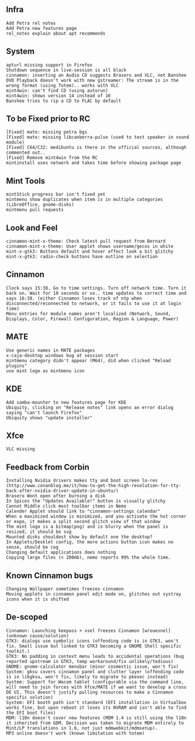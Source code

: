 
Infra	
-----
	Add Petra rel notes
	Add Petra new features page	
	rel_notes explain about apt recommends	

System
------	
	apturl missing support in Firefox
	Shutdown sequence in live-session is all black	
	cinnamon: inserting an Audio CD suggests Brasero and VLC, not Banshee
	DVD Playback doesn't work with new gstreamer: The stream is in the wrong format (using Totem).. works with VLC	
	mint4win: can't find CD (using autorun)
	mint4win: shows version 14 instead of 16	
	Banshee tries to rip a CD to FLAC by default

To be Fixed prior to RC
-----------------------
	[Fixed] mate: missing petra bgs
	[Fixed] mate: missing libcanberra-pulse (used to test speaker in sound module)
	[Fixed] C64/C32: medibuntu is there in the official sources, although commented out..
	[Fixed] Remove mint4win from the RC
	mintinstall uses network and takes time before showing package page	

Mint Tools
----------	
	mintStick progress bar isn't fixed yet
	mintmenu show duplicates when item is in multiple categories (LibreOffice, gnome-disks)	
	mintmenu pull requests	

Look and Feel
-------------
	cinnamon-mint-x-theme: Check latest pull request from Bernard
	cinnamon-mint-x-theme: User applet shows username/gecos in white
	mint-x-gtk3: Buttons default and hover effect look a bit glitchy
	mint-x-gtk3: radio-check buttons have outline on selection

Cinnamon
--------		
	Clock says 15:38. Go to time settings. Turn off network time. Turn it back on. Wait for 10 seconds or so.. time updates to correct time and says 16:38. (either Cinnamon loses track of ntp when disconnected/reconnected to network, or it fails to use it at login time)	
	Menu entries for module names aren't localized (Network, Sound, Displays, Color, Firewall Configuration, Region & Language, Power)
	
MATE
----	
	Use generic names in MATE packages
	x-caja-desktop windows bug at session start	
	mintmenu category didn't appear (M64), did when clicked "Reload plugins"	
	use mint logo as mintmenu icon

KDE
---
	Add samba-mounter to new features page for KDE
	Ubiquity, clicking on "Release notes" link opens an error dialog saying "can't launch Firefox"
	Ubiquity shows "update installer"

Xfce
----
	VLC missing

Feedback from Corbin
--------------------
    Installing Nvidia drivers makes tty and boot screen lo-res (http://www.conanblog.me/it/how-to-get-the-high-resolution-for-tty-back-after-nvidia-driver-update-in-ubuntu/)    
    Brasero Wont open after burning a disk
    In Spices the "Updates Available!" button is visually glitchy    
    Cannot Middle click most toolbar items in Nemo    
    Calender Applet should link to "cinnamon-settings calendar"
    When a maximized window is minimized, and you activate the hot corner or expo, it makes a split second glitch view of that window
    The mint logo is a bitmap(png) and is blurry when the panel is resized, it should be svg
    Mounted disks shouldest show by default one the desktop?
    In Applets/Desklet config, the more actions button icon makes no sense, should be cog
    Changing default applications does nothing
    Copying large files (< 200mb), nemo reports 99% the whole time.    

Known Cinnamon bugs
-------------------
	Changing Wallpaper sometimes freezes cinnamon
	Moving applets in cinnamon panel edit mode on, glitches out systray icons when it is shifted

De-scoped
---------		
	Cinnamon: Launching keepass + xsel freezes Cinnamon [wrouesnel] (unknown cause/solution)	
	GTK3: dialogs use symbolic icons (offending code is in GTK3, won't fix. Small issue but linked to GTK3 becoming a GNOME Shell specific toolkit.)
	GTK3: No padding in context menu leads to accidental operations (bug reported upstream in GTK3, temp workaround/fix unlikely/tedious)
	GNOME: gnome-calculator menubar (minor cosmestic issue, won't fix)
	System: gksu covers cinnamon panel and clutter layer (offending code is in libgksu, won't fix, likely to migrate to pkexec instead)
	System: Support for Wacom tablet (configurable via the command line, will need to join forces with Xfce/MATE if we want to develop a cross DE UI. This doesn't justify pulling resources to make a Cinnamon specific solution)	
	System: EFI booth path isn't standard (EFI installation in Virtualbox works fine, but upon reboot it loses its NVRAM and isn't able to find the EFI boot files)
	MDM: l10n doesn't cover new features (MDM 1.4 is still using the l10n it inherited from GDM. Decision was taken to migrate MDM entirely to Mint/LP translations in 1.6, not just mdmwebkit/mdmsetup).
	MP3 online doesn't work (known limitation with totem)
